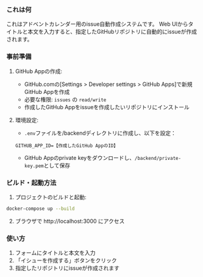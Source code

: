 ### これは何

これはアドベントカレンダー用のissue自動作成システムです。
Web UIからタイトルと本文を入力すると、指定したGitHubリポジトリに自動的にissueが作成されます。

### 事前準備

1. GitHub Appの作成:
   - GitHub.comの[Settings > Developer settings > GitHub Apps]で新規GitHub Appを作成
   - 必要な権限: `issues` の `read/write`
   - 作成したGitHub Appをissueを作成したいリポジトリにインストール

2. 環境設定:
   - `.env`ファイルを/backendディレクトリに作成し、以下を設定：
   ```
   GITHUB_APP_ID=【作成したGitHub AppのID】
   ```
   - GitHub Appのprivate keyをダウンロードし、`/backend/private-key.pem`として保存

### ビルド・起動方法

1. プロジェクトのビルドと起動:
```bash
docker-compose up --build
```

2. ブラウザで http://localhost:3000 にアクセス

### 使い方
1. フォームにタイトルと本文を入力
2. 「イシューを作成する」ボタンをクリック
3. 指定したリポジトリにissueが作成されます
